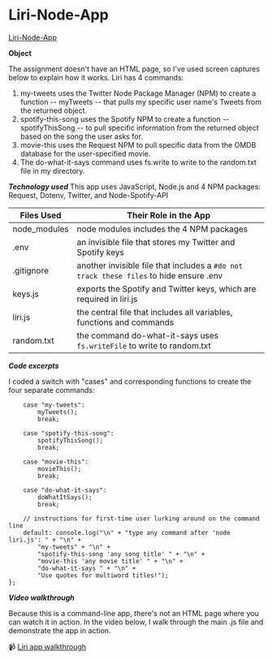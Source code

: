 # Liri-Node-App

[Liri-Node-App](https://green64.github.io/Liri-Node-App/)

**Object**

The assignment doesn't have an HTML page, so I've used screen captures below to explain how it works. Liri has 4 commands: 
1. my-tweets uses the Twitter Node Package Manager (NPM) to create a function -- myTweets -- that pulls my specific user name's Tweets from the returned object.
1. spotify-this-song uses the Spotify NPM to create a function -- spotifyThisSong -- to pull specific information from the returned object based on the song the user asks for.
1. movie-this uses the Request NPM  to pull specific data from the OMDB database for the user-specified movie.
1. The do-what-it-says command uses fs.write to write to the random.txt file in my directory. 

***Technology used***
This app uses JavaScript, Node.js and 4 NPM packages: Request, Dotenv, Twitter, and Node-Spotify-API 

Files Used | Their Role in the App
------------ | -------------
node_modules | node modules includes the 4 NPM packages
.env |  an invisible file that stores my Twitter and Spotify keys
.gitignore |  another invisible file that includes a   ```#do not track these files``` to hide ensure .env
keys.js | exports the Spotify and Twitter keys, which are required in liri.js
liri.js | the central file that includes all variables, functions and commands
random.txt | the command do-what-it-says uses ```fs.writeFile``` to write to random.txt


***Code excerpts***

I coded a switch with "cases" and corresponding functions to create the four separate commands:

```switch (liriReturn) {
    case "my-tweets":
        myTweets();
        break;

    case "spotify-this-song":
        spotifyThisSong();
        break;

    case "movie-this":
        movieThis();
        break;

    case "do-what-it-says":
        doWhatItSays();
        break;

    // instructions for first-time user lurking around on the command line
    default: console.log("\n" + "type any command after 'node liri.js': " + "\n" +
        "my-tweets" + "\n" +
        "spotify-this-song 'any song title' " + "\n" +
        "movie-this 'any movie title' " + "\n" +
        "do-what-it-says " + "\n" +
        "Use quotes for multiword titles!");
};
```
***Video walkthrough***

Because this is a command-line app, there's not an HTML page where you can watch it in action. In the video below, I walk through the main .js file and demonstrate the app in action. 

:video_camera: [Liri app walkthrough](https://youtu.be/-Xj-XAcZ5H4)

